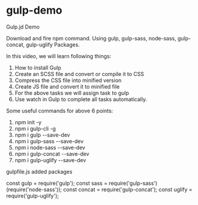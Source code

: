 # gulp-demo
Gulp.jd Demo

Download and fire npm command.
Using gulp, gulp-sass, node-sass, gulp-concat, gulp-uglify Packages.

In this video, we will learn following things:
1. How to install Gulp
2. Create an SCSS file and convert or compile it to CSS
3. Compress the CSS file into minified version
4. Create JS file and convert it to minified file
5. For the above tasks we will assign task to gulp
6. Use watch in Gulp to complete all tasks automatically.

Some useful commands for above 6 points:
1. npm init -y
2. npm i gulp-cli -g
3. npm i gulp --save-dev
4. npm i gulp-sass --save-dev
5. npm i node-sass --save-dev
6. npm i gulp-concat --save-dev
7. npm i gulp-uglify --save-dev


gulpfile.js added packages

const gulp = require('gulp');
const sass = require('gulp-sass')(require('node-sass'));
const concat = require('gulp-concat');
const uglify = require('gulp-uglify');